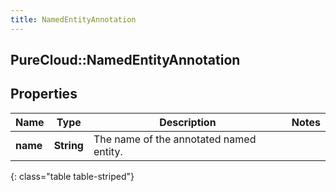 ```yaml
---
title: NamedEntityAnnotation
---
```

## PureCloud::NamedEntityAnnotation

## Properties

|Name | Type | Description | Notes|
|------------ | ------------- | ------------- | -------------|
| **name** | **String** | The name of the annotated named entity. | |
{: class="table table-striped"}


